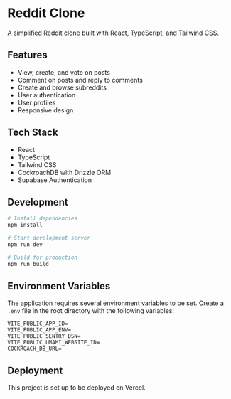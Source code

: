 # Reddit Clone

A simplified Reddit clone built with React, TypeScript, and Tailwind CSS.

## Features

- View, create, and vote on posts
- Comment on posts and reply to comments
- Create and browse subreddits
- User authentication
- User profiles
- Responsive design

## Tech Stack

- React
- TypeScript
- Tailwind CSS
- CockroachDB with Drizzle ORM
- Supabase Authentication

## Development

```bash
# Install dependencies
npm install

# Start development server
npm run dev

# Build for production
npm run build
```

## Environment Variables

The application requires several environment variables to be set. Create a `.env` file in the root directory with the following variables:

```
VITE_PUBLIC_APP_ID=
VITE_PUBLIC_APP_ENV=
VITE_PUBLIC_SENTRY_DSN=
VITE_PUBLIC_UMAMI_WEBSITE_ID=
COCKROACH_DB_URL=
```

## Deployment

This project is set up to be deployed on Vercel.